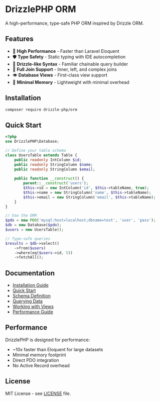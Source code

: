 # DrizzlePHP ORM

A high-performance, type-safe PHP ORM inspired by Drizzle ORM.

## Features

- 🚀 **High Performance** - Faster than Laravel Eloquent
- 🛡️ **Type Safety** - Static typing with IDE autocompletion
- 📝 **Drizzle-like Syntax** - Familiar chainable query builder
- 🔗 **Full Join Support** - Inner, left, and complex joins
- 👁️ **Database Views** - First-class view support
- 💾 **Minimal Memory** - Lightweight with minimal overhead

## Installation

```bash
composer require drizzle-php/orm
```

## Quick Start

```php
<?php
use DrizzlePHP\Database;

// Define your table schema
class UsersTable extends Table {
    public readonly IntColumn $id;
    public readonly StringColumn $name;
    public readonly StringColumn $email;
    
    public function __construct() {
        parent::__construct('users');
        $this->id = new IntColumn('id', $this->tableName, true);
        $this->name = new StringColumn('name', $this->tableName);
        $this->email = new StringColumn('email', $this->tableName);
    }
}

// Use the ORM
$pdo = new PDO('mysql:host=localhost;dbname=test', 'user', 'pass');
$db = new Database($pdo);
$users = new UsersTable();

// Type-safe queries
$results = $db->select()
    ->from($users)
    ->where(eq($users->id, 5))
    ->fetchAll();
```

## Documentation

- [Installation Guide](docs/installation.md)
- [Quick Start](docs/quick-start.md)
- [Schema Definition](docs/schema-definition.md)
- [Querying Data](docs/querying.md)
- [Working with Views](docs/views.md)
- [Performance Guide](docs/performance.md)

## Performance

DrizzlePHP is designed for performance:
- ~10x faster than Eloquent for large datasets
- Minimal memory footprint
- Direct PDO integration
- No Active Record overhead

## License

MIT License - see [LICENSE](LICENSE) file.
